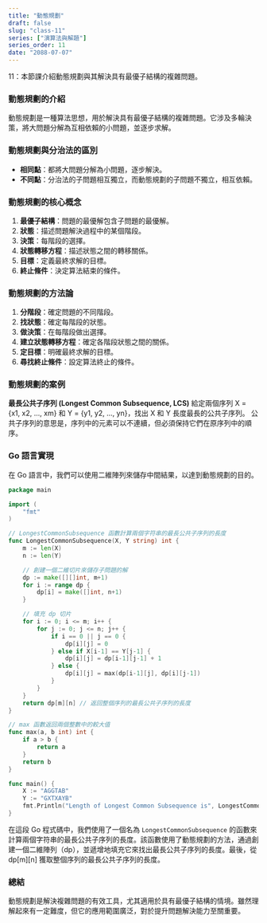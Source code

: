 ```yaml
---
title: "動態規劃"
draft: false
slug: "class-11"
series: ["演算法與解題"]
series_order: 11
date: "2088-07-07"
---
```

11：本節課介紹動態規劃與其解決具有最優子結構的複雜問題。

### 動態規劃的介紹
動態規劃是一種算法思想，用於解決具有最優子結構的複雜問題。它涉及多輪決策，將大問題分解為互相依賴的小問題，並逐步求解。

### 動態規劃與分治法的區別
- **相同點**：都將大問題分解為小問題，逐步解決。
- **不同點**：分治法的子問題相互獨立，而動態規劃的子問題不獨立，相互依賴。

### 動態規劃的核心概念
1. **最優子結構**：問題的最優解包含子問題的最優解。
2. **狀態**：描述問題解決過程中的某個階段。
3. **決策**：每階段的選擇。
4. **狀態轉移方程**：描述狀態之間的轉移關係。
5. **目標**：定義最終求解的目標。
6. **終止條件**：決定算法結束的條件。

### 動態規劃的方法論
1. **分階段**：確定問題的不同階段。
2. **找狀態**：確定每階段的狀態。
3. **做決策**：在每階段做出選擇。
4. **建立狀態轉移方程**：確定各階段狀態之間的關係。
5. **定目標**：明確最終求解的目標。
6. **尋找終止條件**：設定算法終止的條件。

### 動態規劃的案例 
**最長公共子序列 (Longest Common Subsequence, LCS)**
給定兩個序列 X = {x1, x2, ..., xm} 和 Y = {y1, y2, ..., yn}，找出 X 和 Y 長度最長的公共子序列。
公共子序列的意思是，序列中的元素可以不連續，但必須保持它們在原序列中的順序。

### Go 語言實現
在 Go 語言中，我們可以使用二維陣列來儲存中間結果，以達到動態規劃的目的。

```go
package main

import (
    "fmt"
)

// LongestCommonSubsequence 函數計算兩個字符串的最長公共子序列的長度
func LongestCommonSubsequence(X, Y string) int {
    m := len(X)
    n := len(Y)

    // 創建一個二維切片來儲存子問題的解
    dp := make([][]int, m+1)
    for i := range dp {
        dp[i] = make([]int, n+1)
    }

    // 填充 dp 切片
    for i := 0; i <= m; i++ {
        for j := 0; j <= n; j++ {
            if i == 0 || j == 0 {
                dp[i][j] = 0
            } else if X[i-1] == Y[j-1] {
                dp[i][j] = dp[i-1][j-1] + 1
            } else {
                dp[i][j] = max(dp[i-1][j], dp[i][j-1])
            }
        }
    }
    return dp[m][n] // 返回整個序列的最長公共子序列的長度
}

// max 函數返回兩個整數中的較大值
func max(a, b int) int {
    if a > b {
        return a
    }
    return b
}

func main() {
    X := "AGGTAB"
    Y := "GXTXAYB"
    fmt.Println("Length of Longest Common Subsequence is", LongestCommonSubsequence(X, Y))
}
```

在這段 Go 程式碼中，我們使用了一個名為 `LongestCommonSubsequence` 的函數來計算兩個字符串的最長公共子序列的長度。該函數使用了動態規劃的方法，通過創建一個二維陣列（dp），並遞增地填充它來找出最長公共子序列的長度。最後，從 dp[m][n] 獲取整個序列的最長公共子序列的長度。

### 總結
動態規劃是解決複雜問題的有效工具，尤其適用於具有最優子結構的情境。雖然理解起來有一定難度，但它的應用範圍廣泛，對於提升問題解決能力至關重要。
